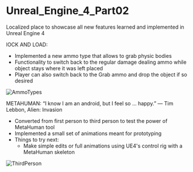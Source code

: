 # Unreal_Engine_4_Part02

Localized place to showcase all new features learned and implemented in Unreal Engine 4

lOCK AND LOAD:
  - Implemented a new ammo type that allows to grab physic bodies
  - Functionality to switch back to the regular damage dealing ammo while object stays where it was left placed
  - Player can also switch back to the Grab ammo and drop the object if so desired

![AmmoTypes](https://user-images.githubusercontent.com/54217603/115119252-6df9a780-9f75-11eb-8465-bec5af74688d.gif)


METAHUMAN:
“I know I am an android, but I feel so ... happy.” ― Tim Lebbon, Alien: Invasion
  - Converted from first person to third person to test the power of MetaHuman tool
  - Implemented a small set of animations meant for prototyping
  - Things to try next: 
    - Make simple edits or full animations using UE4's control rig with a MetaHuman skeleton

![ThirdPerson](https://user-images.githubusercontent.com/54217603/115128335-20982d00-9fab-11eb-847c-567a2e5f3296.gif)
